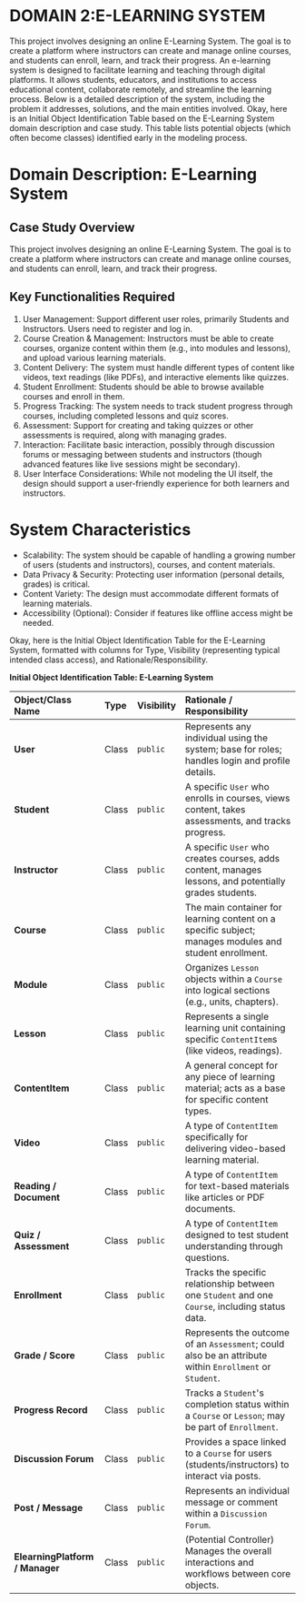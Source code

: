 # DOMAIN 2:E-LEARNING SYSTEM
This project involves designing an online E-Learning System. The goal is to create a platform where instructors can create and manage online courses, and students can enroll, learn, and track their progress.
An e-learning system is designed to facilitate learning and teaching through digital platforms. It allows students, educators, and institutions to access educational content, collaborate remotely, and streamline the learning process. Below is a detailed description of the system, including the problem it addresses, solutions, and the main entities involved.
Okay, here is an Initial Object Identification Table based on the E-Learning System domain description and case study. This table lists potential objects (which often become classes) identified early in the modeling process.

# Domain Description: E-Learning System

## Case Study Overview

This project involves designing an online E-Learning System. The goal is to create a platform where instructors can create and manage online courses, and students can enroll, learn, and track their progress.

## Key Functionalities Required

1.  User Management: Support different user roles, primarily Students and Instructors. Users need to register and log in.
2.  Course Creation & Management: Instructors must be able to create courses, organize content within them (e.g., into modules and lessons), and upload various learning materials.
3.  Content Delivery: The system must handle different types of content like videos, text readings (like PDFs), and interactive elements like quizzes.
4.  Student Enrollment: Students should be able to browse available courses and enroll in them.
5.  Progress Tracking: The system needs to track student progress through courses, including completed lessons and quiz scores.
6.  Assessment: Support for creating and taking quizzes or other assessments is required, along with managing grades.
7.  Interaction: Facilitate basic interaction, possibly through discussion forums or messaging between students and instructors (though advanced features like live sessions might be secondary).
8.  User Interface Considerations: While not modeling the UI itself, the design should support a user-friendly experience for both learners and instructors.

# System Characteristics

*   Scalability: The system should be capable of handling a growing number of users (students and instructors), courses, and content materials.
*   Data Privacy & Security: Protecting user information (personal details, grades) is critical.
*   Content Variety: The design must accommodate different formats of learning materials.
*   Accessibility (Optional): Consider if features like offline access might be needed.

  Okay, here is the Initial Object Identification Table for the E-Learning System, formatted with columns for Type, Visibility (representing typical intended class access), and Rationale/Responsibility.

**Initial Object Identification Table: E-Learning System**

| Object/Class Name       | Type  | Visibility | Rationale / Responsibility                                                                         |
| :---------------------- | :---- | :--------- | :------------------------------------------------------------------------------------------------- |
| **User**                | Class | `public`   | Represents any individual using the system; base for roles; handles login and profile details.     |
| **Student**             | Class | `public`   | A specific `User` who enrolls in courses, views content, takes assessments, and tracks progress.     |
| **Instructor**          | Class | `public`   | A specific `User` who creates courses, adds content, manages lessons, and potentially grades students. |
| **Course**              | Class | `public`   | The main container for learning content on a specific subject; manages modules and student enrollment. |
| **Module**              | Class | `public`   | Organizes `Lesson` objects within a `Course` into logical sections (e.g., units, chapters).         |
| **Lesson**              | Class | `public`   | Represents a single learning unit containing specific `ContentItem`s (like videos, readings).        |
| **ContentItem**         | Class | `public`   | A general concept for any piece of learning material; acts as a base for specific content types.   |
| **Video**               | Class | `public`   | A type of `ContentItem` specifically for delivering video-based learning material.                 |
| **Reading / Document**  | Class | `public`   | A type of `ContentItem` for text-based materials like articles or PDF documents.                 |
| **Quiz / Assessment**   | Class | `public`   | A type of `ContentItem` designed to test student understanding through questions.                |
| **Enrollment**          | Class | `public`   | Tracks the specific relationship between one `Student` and one `Course`, including status data.    |
| **Grade / Score**       | Class | `public`   | Represents the outcome of an `Assessment`; could also be an attribute within `Enrollment` or `Student`. |
| **Progress Record**     | Class | `public`   | Tracks a `Student`'s completion status within a `Course` or `Lesson`; may be part of `Enrollment`. |
| **Discussion Forum**    | Class | `public`   | Provides a space linked to a `Course` for users (students/instructors) to interact via posts.    |
| **Post / Message**      | Class | `public`   | Represents an individual message or comment within a `Discussion Forum`.                           |
| **ElearningPlatform / Manager** | Class | `public` | (Potential Controller) Manages the overall interactions and workflows between core objects.     |

